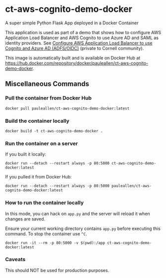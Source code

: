 # ct-aws-cognito-demo-docker

A super simple Python Flask App deployed in a Docker Container

This application is used as part of a demo that shows how to configure AWS Application Load Balancer and AWS Cognito to use Azure AD and SAML as identity providers. See [Configure AWS Application Load Balancer to use Cognito and Azure AD (ADFS/OIDC)](https://confluence.cornell.edu/x/kxXEFg) (private to Cornell community).

This image is automatically built and is available on Docker Hub at https://hub.docker.com/repository/docker/pauleallen/ct-aws-cognito-demo-docker.

## Miscellaneous Commands

### Pull the container from Docker Hub

```
docker pull pauleallen/ct-aws-cognito-demo-docker:latest
```

### Build the container locally

```
docker build -t ct-aws-cognito-demo-docker .
```

### Run the container on a server

If you built it locally:
```
docker run --detach --restart always -p 80:5000 ct-aws-cognito-demo-docker:latest
```

If you pulled it from Docker Hub:
```
docker run --detach --restart always -p 80:5000 pauleallen/ct-aws-cognito-demo-docker:latest
```


### How to run the container locally

In this mode, you can hack on `app.py` and the server will reload it when changes are saved.

Ensure your current working directory contains `app.py` before executing this command. To stop the container use `^C`.

```
docker run -it --rm -p 80:5000 -v $(pwd):/app ct-aws-cognito-demo-docker:latest
```

### Caveats

This should NOT be used for production purposes.
